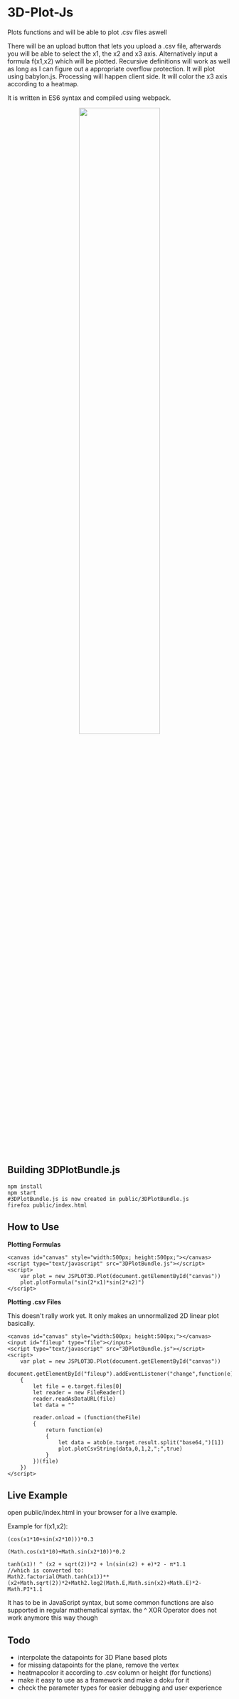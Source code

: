 # 3D-Plot-Js

Plots functions and will be able to plot .csv files aswell

There will be an upload button that lets you upload a .csv file, afterwards you will be able to select the x1, the x2 and x3 axis. Alternatively input a formula f(x1,x2) which will be plotted. Recursive definitions will work as well as long as I can figure out a appropriate overflow protection. It will plot using babylon.js. Processing will happen client side. It will color the x3 axis according to a heatmap.

It is written in ES6 syntax and compiled using webpack.

<p align="center">
  <img width="60%" src="https://raw.githubusercontent.com/sezanzeb/3D-Plot-Js/master/screenshot.png"/>
</p>


## Building 3DPlotBundle.js

    npm install
    npm start
    #3DPlotBundle.js is now created in public/3DPlotBundle.js
    firefox public/index.html


## How to Use

**Plotting Formulas**

    <canvas id="canvas" style="width:500px; height:500px;"></canvas>
    <script type="text/javascript" src="3DPlotBundle.js"></script>
    <script>
        var plot = new JSPLOT3D.Plot(document.getElementById("canvas"))
        plot.plotFormula("sin(2*x1)*sin(2*x2)")
    </script>

**Plotting .csv Files**

This doesn't rally work yet. It only makes an unnormalized 2D linear plot basically.

    <canvas id="canvas" style="width:500px; height:500px;"></canvas>
    <input id="fileup" type="file"></input>
    <script type="text/javascript" src="3DPlotBundle.js"></script>
    <script>
        var plot = new JSPLOT3D.Plot(document.getElementById("canvas"))
        document.getElementById("fileup").addEventListener("change",function(e)
        {
            let file = e.target.files[0]
            let reader = new FileReader()
            reader.readAsDataURL(file)
            let data = ""

            reader.onload = (function(theFile)
            {
                return function(e)
                {
                    let data = atob(e.target.result.split("base64,")[1])
                    plot.plotCsvString(data,0,1,2,";",true)
                }
            })(file)
        })
    </script>


## Live Example

open public/index.html in your browser for a live example.

Example for f(x1,x2):

    (cos(x1*10+sin(x2*10)))*0.3

    (Math.cos(x1*10)+Math.sin(x2*10))*0.2

    tanh(x1)! ^ (x2 + sqrt(2))*2 + ln(sin(x2) + e)*2 - π*1.1
    //which is converted to:
    Math2.factorial(Math.tanh(x1))**(x2+Math.sqrt(2))*2+Math2.log2(Math.E,Math.sin(x2)+Math.E)*2-Math.PI*1.1

It has to be in JavaScript syntax, but some common functions are also supported in regular mathematical syntax. the ^ XOR Operator does not work anymore this way though


## Todo

- interpolate the datapoints for 3D Plane based plots
- for missing datapoints for the plane, remove the vertex
- heatmapcolor it according to .csv column or height (for functions)
- make it easy to use as a framework and make a doku for it
- check the parameter types for easier debugging and user experience